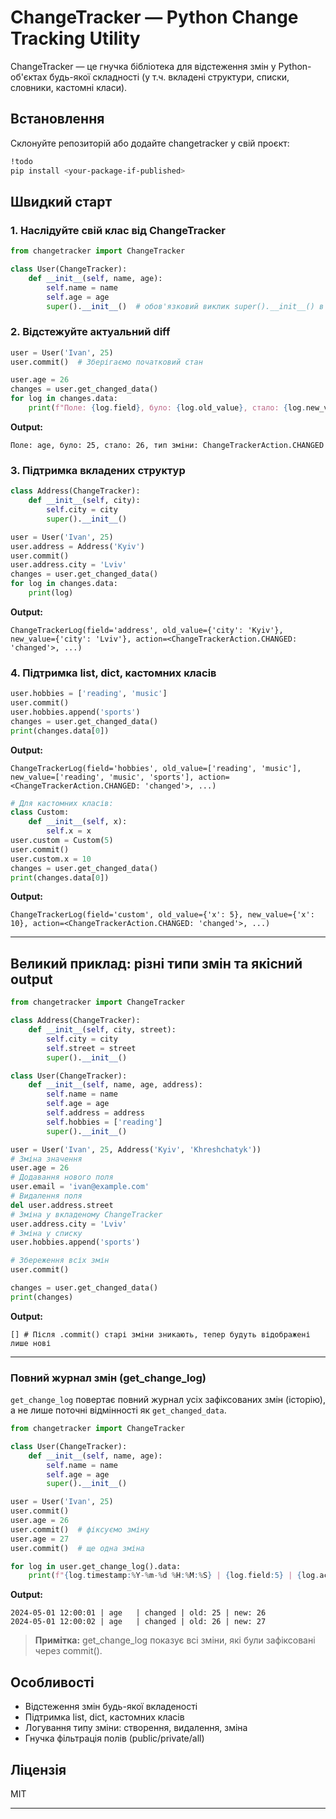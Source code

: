 # ChangeTracker — Python Change Tracking Utility

ChangeTracker — це гнучка бібліотека для відстеження змін у Python-об'єктах будь-якої складності (у т.ч. вкладені структури, списки, словники, кастомні класи).

## Встановлення

Склонуйте репозиторій або додайте changetracker у свій проєкт:

```bash
!todo
pip install <your-package-if-published>
```

## Швидкий старт

### 1. Наслідуйте свій клас від ChangeTracker

```python
from changetracker import ChangeTracker

class User(ChangeTracker):
    def __init__(self, name, age):
        self.name = name
        self.age = age
        super().__init__()  # обов'язковий виклик super().__init__() в кінці __init__
```

### 2. Відстежуйте актуальний diff

```python
user = User('Ivan', 25)
user.commit()  # Зберігаємо початковий стан

user.age = 26
changes = user.get_changed_data()
for log in changes.data:
    print(f"Поле: {log.field}, було: {log.old_value}, стало: {log.new_value}, тип зміни: {log.action}")
```
**Output:**
```
Поле: age, було: 25, стало: 26, тип зміни: ChangeTrackerAction.CHANGED
```

### 3. Підтримка вкладених структур

```python
class Address(ChangeTracker):
    def __init__(self, city):
        self.city = city
        super().__init__()

user = User('Ivan', 25)
user.address = Address('Kyiv')
user.commit()
user.address.city = 'Lviv'
changes = user.get_changed_data()
for log in changes.data:
    print(log)
```
**Output:**
```
ChangeTrackerLog(field='address', old_value={'city': 'Kyiv'}, new_value={'city': 'Lviv'}, action=<ChangeTrackerAction.CHANGED: 'changed'>, ...)
```

### 4. Підтримка list, dict, кастомних класів

```python
user.hobbies = ['reading', 'music']
user.commit()
user.hobbies.append('sports')
changes = user.get_changed_data()
print(changes.data[0])
```
**Output:**
```
ChangeTrackerLog(field='hobbies', old_value=['reading', 'music'], new_value=['reading', 'music', 'sports'], action=<ChangeTrackerAction.CHANGED: 'changed'>, ...)
```

```python
# Для кастомних класів:
class Custom:
    def __init__(self, x):
        self.x = x
user.custom = Custom(5)
user.commit()
user.custom.x = 10
changes = user.get_changed_data()
print(changes.data[0])
```
**Output:**
```
ChangeTrackerLog(field='custom', old_value={'x': 5}, new_value={'x': 10}, action=<ChangeTrackerAction.CHANGED: 'changed'>, ...)
```

---

## Великий приклад: різні типи змін та якісний output

```python
from changetracker import ChangeTracker

class Address(ChangeTracker):
    def __init__(self, city, street):
        self.city = city
        self.street = street
        super().__init__()

class User(ChangeTracker):
    def __init__(self, name, age, address):
        self.name = name
        self.age = age
        self.address = address
        self.hobbies = ['reading']
        super().__init__()

user = User('Ivan', 25, Address('Kyiv', 'Khreshchatyk'))
# Зміна значення
user.age = 26
# Додавання нового поля
user.email = 'ivan@example.com'
# Видалення поля
del user.address.street
# Зміна у вкладеному ChangeTracker
user.address.city = 'Lviv'
# Зміна у списку
user.hobbies.append('sports')

# Збереження всіх змін
user.commit()

changes = user.get_changed_data()
print(changes)
```
**Output:**
```
[] # Після .commit() старі зміни зникають, тепер будуть відображені лише нові
```
---

### Повний журнал змін (get_change_log)

`get_change_log` повертає повний журнал усіх зафіксованих змін (історію), а не лише поточні відмінності як `get_changed_data`.

```python
from changetracker import ChangeTracker

class User(ChangeTracker):
    def __init__(self, name, age):
        self.name = name
        self.age = age
        super().__init__()

user = User('Ivan', 25)
user.commit()
user.age = 26
user.commit()  # фіксуємо зміну
user.age = 27
user.commit()  # ще одна зміна

for log in user.get_change_log().data:
    print(f"{log.timestamp:%Y-%m-%d %H:%M:%S} | {log.field:5} | {log.action.value:7} | old: {log.old_value} | new: {log.new_value}")
```
**Output:**
```
2024-05-01 12:00:01 | age   | changed | old: 25 | new: 26
2024-05-01 12:00:02 | age   | changed | old: 26 | new: 27
```

> **Примітка:** get_change_log показує всі зміни, які були зафіксовані через commit().

## Особливості
- Відстеження змін будь-якої вкладеності
- Підтримка list, dict, кастомних класів
- Логування типу зміни: створення, видалення, зміна
- Гнучка фільтрація полів (public/private/all)

## Ліцензія
MIT 

--- 